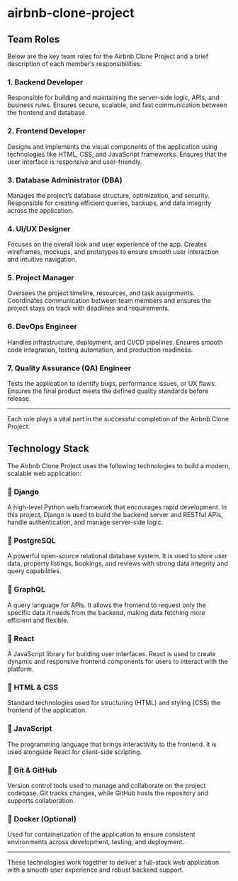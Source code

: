 # airbnb-clone-project
## Team Roles

Below are the key team roles for the Airbnb Clone Project and a brief description of each member’s responsibilities:

### 1. Backend Developer
Responsible for building and maintaining the server-side logic, APIs, and business rules. Ensures secure, scalable, and fast communication between the frontend and database.

### 2. Frontend Developer
Designs and implements the visual components of the application using technologies like HTML, CSS, and JavaScript frameworks. Ensures that the user interface is responsive and user-friendly.

### 3. Database Administrator (DBA)
Manages the project’s database structure, optimization, and security. Responsible for creating efficient queries, backups, and data integrity across the application.

### 4. UI/UX Designer
Focuses on the overall look and user experience of the app. Creates wireframes, mockups, and prototypes to ensure smooth user interaction and intuitive navigation.

### 5. Project Manager
Oversees the project timeline, resources, and task assignments. Coordinates communication between team members and ensures the project stays on track with deadlines and requirements.

### 6. DevOps Engineer
Handles infrastructure, deployment, and CI/CD pipelines. Ensures smooth code integration, testing automation, and production readiness.

### 7. Quality Assurance (QA) Engineer
Tests the application to identify bugs, performance issues, or UX flaws. Ensures the final product meets the defined quality standards before release.

---

Each role plays a vital part in the successful completion of the Airbnb Clone Project.
## Technology Stack

The Airbnb Clone Project uses the following technologies to build a modern, scalable web application:

### 🔹 Django
A high-level Python web framework that encourages rapid development. In this project, Django is used to build the backend server and RESTful APIs, handle authentication, and manage server-side logic.

### 🔹 PostgreSQL
A powerful open-source relational database system. It is used to store user data, property listings, bookings, and reviews with strong data integrity and query capabilities.

### 🔹 GraphQL
A query language for APIs. It allows the frontend to request only the specific data it needs from the backend, making data fetching more efficient and flexible.

### 🔹 React
A JavaScript library for building user interfaces. React is used to create dynamic and responsive frontend components for users to interact with the platform.

### 🔹 HTML & CSS
Standard technologies used for structuring (HTML) and styling (CSS) the frontend of the application.

### 🔹 JavaScript
The programming language that brings interactivity to the frontend. It is used alongside React for client-side scripting.

### 🔹 Git & GitHub
Version control tools used to manage and collaborate on the project codebase. Git tracks changes, while GitHub hosts the repository and supports collaboration.

### 🔹 Docker (Optional)
Used for containerization of the application to ensure consistent environments across development, testing, and deployment.

---

These technologies work together to deliver a full-stack web application with a smooth user experience and robust backend support.
